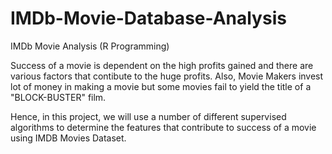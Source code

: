 # IMDb-Movie-Database-Analysis
IMDb Movie Analysis (R Programming)

Success of a movie is dependent on the high profits gained and there are various factors that contibute to the huge profits. Also, Movie Makers invest lot of money in making a movie but some movies fail to yield the title of a "BLOCK-BUSTER" film. 

Hence, in this project, we will use a number of different supervised algorithms to determine the features that contribute to success of a movie using IMDB Movies Dataset.
